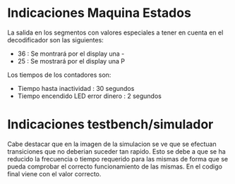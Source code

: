 # Indicaciones Maquina Estados

La salida en los segmentos con valores especiales a tener en cuenta en el decodificador son las siguientes:

* 36 : Se montrará por el display una -
* 25 : Se mostrará por el display una P

Los tiempos de los contadores son:

* Tiempo hasta inactividad : 30 segundos
* Tiempo encendido LED error dinero : 2 segundos

# Indicaciones testbench/simulador

Cabe destacar que en la imagen de la simulacion se ve que se efectuan transiciones que no deberian suceder tan rapido. Esto se debe a que se ha reducido la frecuencia o tiempo requerido para las mismas de forma que se pueda comprobar el correcto funcionamiento de las mismas. En el codigo final viene con el valor correcto.
